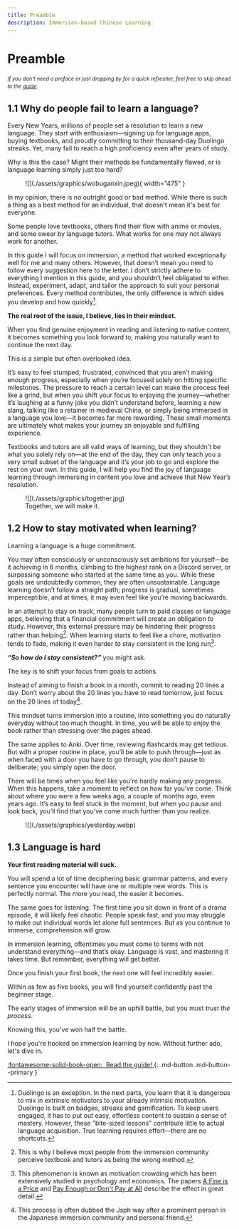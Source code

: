 ```yaml
---
title: Preamble
description: Immersion-based Chinese Learning.
---
```

# Preamble

<small>*If you don't need a preface or just dropping by for a quick refresher, feel free to skip ahead to the [guide](./guide.md).*</small> 

## 1.1 Why do people fail to learn a language?

Every New Years, millions of people set a resolution to learn a new language. They start with enthusiasm&mdash;signing up for language apps, buying textbooks, and proudly committing to their thousand-day Duolingo streaks. Yet, many fail to reach a high proficiency even after years of study.

Why is this the case? Might their methods be fundamentally flawed, or is language learning simply just too hard?

<figure markdown="span">
  ![](./assets/graphics/wobuganxin.jpeg){ width="475" }
</figure>

In my opinion, there is no outright good or bad method. While there is such a thing as a best method for an individual, that doesn't mean it's best for everyone. 

Some people love textbooks, others find their flow with anime or movies, and some swear by language tutors. What works for one may not always work for another. 

In this guide I will focus on immersion, a method that worked exceptionally well for me and many others.
However, that doesn’t mean you need to follow every suggestion here to the letter. I don’t strictly adhere to everything I mention in this guide, and you shouldn’t feel obligated to either. Instead, experiment, adapt, and tailor the approach to suit your personal preferences. Every method contributes, the only difference is which sides you develop and how quickly[^1].

[^1]: Duolingo is an exception. In the next parts, you learn that it is dangerous to mix in extrinsic motivators to your already intrinsic motivation. Duolingo is built on badges, streaks and gamification. To keep users engaged, it has to put out easy, effortless content to sustain a sense of mastery.  However, these "bite-sized lessons" contribute little to actual language acquisition. True learning requires effort—there are no shortcuts.

**The real root of the issue, I believe, lies in their mindset.**

 When you find genuine enjoyment in reading and listening to native content, it becomes something you look forward to, making you naturally want to continue the next day. 
 
 This is a simple but often overlooked idea.
 
 It’s easy to feel stumped, frustrated, convinced that you aren’t making enough progress, especially when you’re focused solely on hitting specific milestones. The pressure to reach a certain level can make the process feel like a grind, but when you shift your focus to enjoying the journey&mdash;whether it’s laughing at a funny joke you didn’t understand before, learning a new slang, talking like a retainer in medieval China, or simply being immersed in a language you love&mdash;it becomes far more rewarding. These small moments are ultimately what makes your journey an enjoyable and fulfilling experience.

Textbooks and tutors are all valid ways of learning, but they shouldn't be what you solely rely on&mdash;at the end of the day, they can only teach you a very small subset of the language and it’s your job to go and explore the rest on your own. In this guide, I will help you find the joy of language learning through immersing in content you love and achieve that New Year’s resolution.

<figure markdown="span">
  ![](./assets/graphics/together.jpg)
  <figcaption>Together, we will make it.</figcaption>
</figure>

## 1.2 How to stay motivated when learning?

Learning a language is a huge commitment. 

You may often consciously or unconsciously set ambitions for yourself&mdash;be it achieving in 6 months, climbing to the highest rank on a Discord server, or surpassing someone who started at the same time as you. While these goals are undoubtedly common, they are often unsustainable. Language learning doesn’t follow a straight path; progress is gradual, sometimes imperceptible, and at times, it may even feel like you’re moving backwards.

In an attempt to stay on track, many people turn to paid classes or language apps, believing that a financial commitment will create an obligation to study. However, this external pressure may be hindering their progress rather than helping[^2]. When learning starts to feel like a chore, motivation tends to fade, making it even harder to stay consistent in the long run[^3].

[^2]: This is why I believe most people from the immersion community perceive textbook and tutors as being the wrong method.

[^3]: This phenomenon is known as motivation crowding which has been extensively studied in psychology and economics. The papers [A Fine is a Price](https://www.jstor.org/stable/10.1086/468061?seq=1) and [Pay Enough or Don't Pay at All](https://www.jstor.org/stable/2586896?seq=1) describe the effect in great detail.

***“So how do I stay consistent?”*** you might ask.

The key is to shift your focus from goals to actions. 

Instead of aiming to finish a book in a month, commit to reading 20 lines a day. Don’t worry about the 20 lines you have to read tomorrow, just focus on the 20 lines of today[^4].

[^4]: This process is often dubbed the Jsph way after a prominent person in the Japanese immersion community and personal friend.

This mindset turns immersion into a routine, into something you do naturally everyday without too much thought. In time, you will be able to enjoy the book rather than stressing over the pages ahead.

The same applies to Anki. Over time, reviewing flashcards may get tedious. But with a proper routine in place, you’ll be able to push through&mdash;just as when faced with a door you have to go through, you don't pause to deliberate; you simply open the door.

There will be times when you feel like you're hardly making any progress. When this happens, take a moment to reflect on how far you’ve come. Think about where you were a few weeks ago, a couple of months ago, even years ago. It’s easy to feel stuck in the moment, but when you pause and look back, you’ll find that you've come much further than you realize.


<figure markdown="span">
  ![](./assets/graphics/yesterday.webp)
</figure>


## 1.3 Language is hard

**Your first reading material will suck.** 

You will spend a lot of time deciphering basic grammar patterns, and every sentence you encounter will have one or multiple new words. This is perfectly normal. The more you read, the easier it becomes.

The same goes for listening. The first time you sit down in front of a drama episode, it will likely feel chaotic. People speak fast, and you may struggle to make out individual words let alone full sentences. But as you continue to immerse, comprehension will grow.

In immersion learning, oftentimes you must come to terms with not understand everything&mdash;and that’s okay. Language is vast, and mastering it takes time. But remember, everything will get better.

Once you finish your first book, the next one will feel incredibly easier.

Within as few as five books, you will find yourself confidently past the beginner stage.

The early stages of immersion will be an uphill battle, but you must *trust the process*.

Knowing this, you've won half the battle.

I hope you're hooked on immersion learning by now. Without further ado, let's dive in.

[:fontawesome-solid-book-open:&nbsp; Read the guide! ](./guide.md){: .md-button .md-button--primary }  
